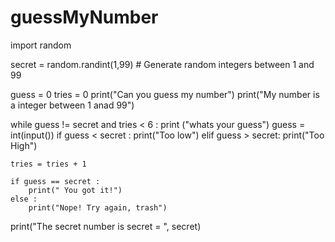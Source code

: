 # guessMyNumber
import random

secret = random.randint(1,99) # Generate random integers between 1 and 99

guess = 0
tries = 0
print("Can you guess my number")
print("My number is a integer between 1 anad 99")

while guess != secret and tries < 6 :
    print ("whats your guess")
    guess = int(input())
    if guess < secret :
        print("Too low")
    elif guess > secret:
        print("Too High")

    tries = tries + 1

    if guess == secret :
        print(" You got it!")
    else :
        print("Nope! Try again, trash")
print("The secret number is secret = ", secret)
